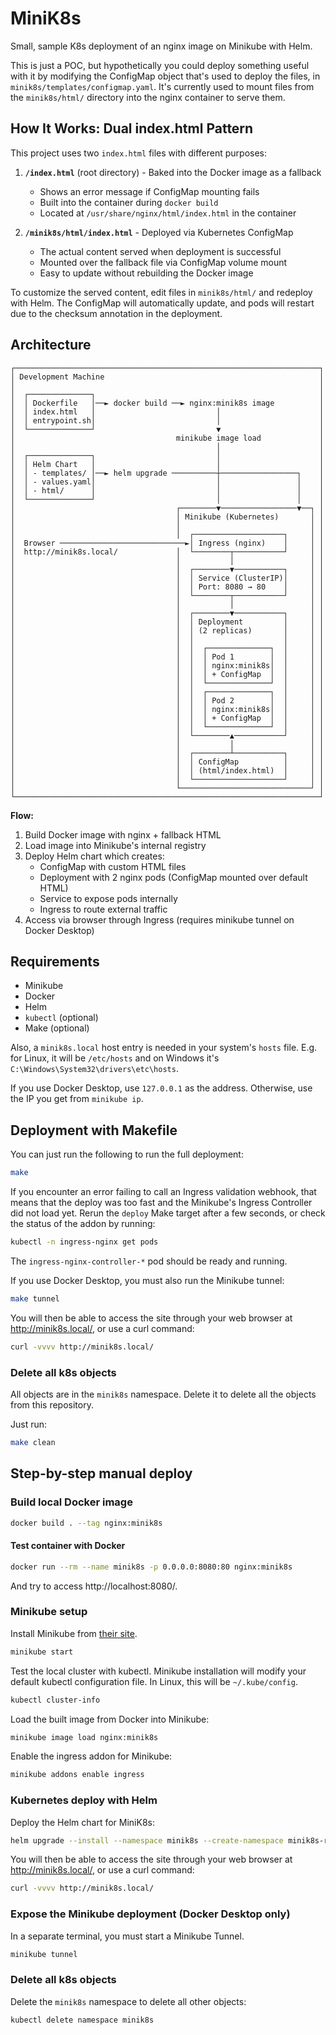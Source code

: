 # MiniK8s

Small, sample K8s deployment of an nginx image on Minikube with Helm.

This is just a POC, but hypothetically you could deploy something useful with it by modifying the ConfigMap object
that's used to deploy the files, in `minik8s/templates/configmap.yaml`. It's currently used to mount files
from the `minik8s/html/` directory into the nginx container to serve them.

## How It Works: Dual index.html Pattern

This project uses two `index.html` files with different purposes:

1. **`/index.html`** (root directory) - Baked into the Docker image as a fallback
   - Shows an error message if ConfigMap mounting fails
   - Built into the container during `docker build`
   - Located at `/usr/share/nginx/html/index.html` in the container

2. **`/minik8s/html/index.html`** - Deployed via Kubernetes ConfigMap
   - The actual content served when deployment is successful
   - Mounted over the fallback file via ConfigMap volume mount
   - Easy to update without rebuilding the Docker image

To customize the served content, edit files in `minik8s/html/` and redeploy with Helm. The ConfigMap
will automatically update, and pods will restart due to the checksum annotation in the deployment.

## Architecture

```
┌────────────────────────────────────────────────────────────────────┐
│ Development Machine                                                │
│                                                                    │
│  ┌──────────────┐                                                  │
│  │ Dockerfile   │──► docker build ──► nginx:minik8s image          │
│  │ index.html   │                           │                      │
│  │ entrypoint.sh│                           │                      │
│  └──────────────┘                           ▼                      │
│                                    minikube image load             │
│                                             │                      │
│  ┌──────────────┐                           │                      │
│  │ Helm Chart   │                           │                      │
│  │ - templates/ │──► helm upgrade ──────────┼─────────────────┐    │
│  │ - values.yaml│                           │                 │    │
│  │ - html/      │                           │                 │    │
│  └──────────────┘                           │                 │    │
│                                    ┌────────▼─────────────────▼──┐ │
│                                    │ Minikube (Kubernetes)       │ │
│                                    │                             │ │
│                                    │  ┌────────────────────┐     │ │
│  Browser ────────────────────────────►│ Ingress (nginx)    │     │ │
│  http://minik8s.local/             │  └────────┬───────────┘     │ │
│                                    │           │                 │ │
│                                    │  ┌────────▼───────────┐     │ │
│                                    │  │ Service (ClusterIP)│     │ │
│                                    │  │ Port: 8080 → 80    │     │ │
│                                    │  └────────┬───────────┘     │ │
│                                    │           │                 │ │
│                                    │  ┌────────▼───────────┐     │ │
│                                    │  │ Deployment         │     │ │
│                                    │  │ (2 replicas)       │     │ │
│                                    │  │                    │     │ │
│                                    │  │  ┌──────────────┐  │     │ │
│                                    │  │  │ Pod 1        │  │     │ │
│                                    │  │  │ nginx:minik8s│  │     │ │
│                                    │  │  │ + ConfigMap  │  │     │ │
│                                    │  │  └──────────────┘  │     │ │
│                                    │  │  ┌──────────────┐  │     │ │
│                                    │  │  │ Pod 2        │  │     │ │
│                                    │  │  │ nginx:minik8s│  │     │ │
│                                    │  │  │ + ConfigMap  │  │     │ │
│                                    │  │  └──────────────┘  │     │ │
│                                    │  └────────▲───────────┘     │ │
│                                    │           │                 │ │
│                                    │  ┌────────┴───────────┐     │ │
│                                    │  │ ConfigMap          │     │ │
│                                    │  │ (html/index.html)  │     │ │
│                                    │  └────────────────────┘     │ │
│                                    └─────────────────────────────┘ │
└────────────────────────────────────────────────────────────────────┘
```

**Flow:**
1. Build Docker image with nginx + fallback HTML
2. Load image into Minikube's internal registry
3. Deploy Helm chart which creates:
   - ConfigMap with custom HTML files
   - Deployment with 2 nginx pods (ConfigMap mounted over default HTML)
   - Service to expose pods internally
   - Ingress to route external traffic
4. Access via browser through Ingress (requires minikube tunnel on Docker Desktop)

## Requirements

- Minikube
- Docker
- Helm
- `kubectl` (optional)
- Make (optional)

Also, a `minik8s.local` host entry is needed in your system's `hosts` file. E.g. for Linux, it will be `/etc/hosts` and on Windows
it's `C:\Windows\System32\drivers\etc\hosts`.

If you use Docker Desktop, use `127.0.0.1` as the address. Otherwise, use the IP you get from `minikube ip`.

## Deployment with Makefile

You can just run the following to run the full deployment:
```sh
make
```

If you encounter an error failing to call an Ingress validation webhook, that means that the deploy was too fast and
the Minikube's Ingress Controller did not load yet. Rerun the `deploy` Make target after a few seconds, or check the
status of the addon by running:
```sh
kubectl -n ingress-nginx get pods
```
The `ingress-nginx-controller-*` pod should be ready and running.

If you use Docker Desktop, you must also run the Minikube tunnel:
```sh
make tunnel
```

You will then be able to access the site through your web browser at http://minik8s.local/, or use a curl command:
```sh
curl -vvvv http://minik8s.local/
```

### Delete all k8s objects

All objects are in the `minik8s` namespace. Delete it to delete all the objects from this repository.

Just run:
```sh
make clean
```

## Step-by-step manual deploy

### Build local Docker image

```sh
docker build . --tag nginx:minik8s
```

#### Test container with Docker

```sh
docker run --rm --name minik8s -p 0.0.0.0:8080:80 nginx:minik8s
```

And try to access http://localhost:8080/.

### Minikube setup

Install Minikube from [their site](https://minikube.sigs.k8s.io/docs/start/).

```sh
minikube start
```

Test the local cluster with kubectl. Minikube installation will modify your default kubectl configuration file. In Linux, this will be `~/.kube/config`.
```sh
kubectl cluster-info
```

Load the built image from Docker into Minikube:
```sh
minikube image load nginx:minik8s
```

Enable the ingress addon for Minikube:
```sh
minikube addons enable ingress
```

### Kubernetes deploy with Helm

Deploy the Helm chart for MiniK8s:
```sh
helm upgrade --install --namespace minik8s --create-namespace minik8s-release ./minik8s/
```

You will then be able to access the site through your web browser at http://minik8s.local/, or use a curl command:
```sh
curl -vvvv http://minik8s.local/
```

### Expose the Minikube deployment (Docker Desktop only)

In a separate terminal, you must start a Minikube Tunnel.

```sh
minikube tunnel
```

### Delete all k8s objects

Delete the `minik8s` namespace to delete all other objects:
```sh
kubectl delete namespace minik8s
```
